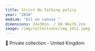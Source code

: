 ```yaml
---
title: Strict No Talking policy
year: "2016"
medium: "Oil on canvas "
dimensions: 24x30in. / 60.96x76.2cm
image: /img/collections/img_1413.jpeg
---
```

🔴 Private collection - United Kingdom 
